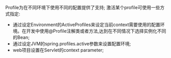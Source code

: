   Profile为在不同环境下使用不同的配置提供了支持;
  激活某个profile可使用一些方式指定:
- 通过设定Environment的ActiveProfiles来设定当前context需要使用的配置环境。在开发中使用@Profile注解类或者方法,达到在不同情况下选择实例化不同的Bean;
- 通过设定JVM的spring.profiles.active参数来设置配置环境;
- web项目设置在Servlet的context parameter;